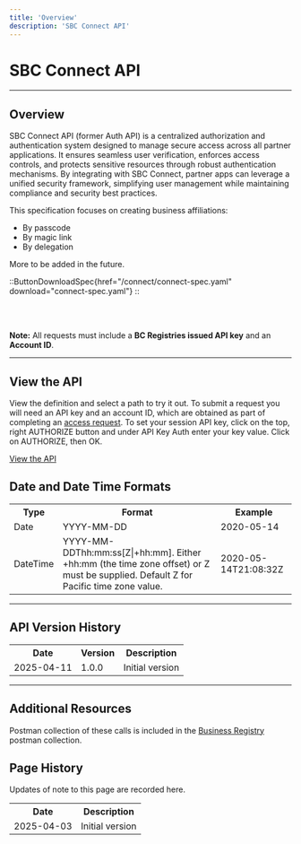 ```yaml
---
title: 'Overview'
description: 'SBC Connect API'
---
```


# SBC Connect API

---

## Overview

SBC Connect API (former Auth API) is a centralized authorization and authentication system designed to manage secure access across all partner applications. It ensures seamless user verification, enforces access controls, and protects sensitive resources through robust authentication mechanisms. By integrating with SBC Connect, partner apps can leverage a unified security framework, simplifying user management while maintaining compliance and security best practices.

This specification focuses on creating business affiliations:
- By passcode
- By magic link
- By delegation


More to be added in the future.
<br>

::ButtonDownloadSpec{href="/connect/connect-spec.yaml" download="connect-spec.yaml"}
::

<br>
<br>

**Note:** All requests must include a **BC Registries issued API key** and an **Account ID**.

---

## View the API

View the definition and select a path to try it out. To submit a request you will need an API key and an account ID, which are obtained as part of completing an [access request](/products/get-started/api-access-request). To set your session API key, click on the top, right AUTHORIZE button and under API Key Auth enter your key value. Click on AUTHORIZE, then OK.

<a href="/en-CA/oas/connect" target="_blank"> View the API</a>



## Date and Date Time Formats

<table>
  <tr>
    <th>Type</th>
    <th>Format</th>
    <th>Example</th>
  </tr>
  <tr>
    <td>Date</td>
    <td>YYYY-MM-DD</td>
    <td>2020-05-14</td>
  </tr>
  <tr>
    <td>DateTime</td>
    <td>YYYY-MM-DDThh:mm:ss[Z|+hh:mm]. Either +hh:mm (the time zone offset) or Z must be supplied. Default Z for Pacific time zone value.</td>
    <td>2020-05-14T21:08:32Z</td>
  </tr>
</table>

---

## API Version History

<table>
  <tr>
    <th>Date</th>
    <th>Version</th>
    <th>Description</th>
  </tr>
  <tr>
    <td>2025-04-11</td>
    <td>1.0.0</td>
    <td>Initial version</td>
  </tr>
</table>

---

## Additional Resources

Postman collection of these calls is included in the [Business Registry](/products/br/overview) postman collection.

## Page History

Updates of note to this page are recorded here.

<table>
  <tr>
    <th>Date</th>
    <th>Description</th>
  </tr>
  <tr>
    <td>2025-04-03</td>
    <td>Initial version</td>
  </tr>
</table>
